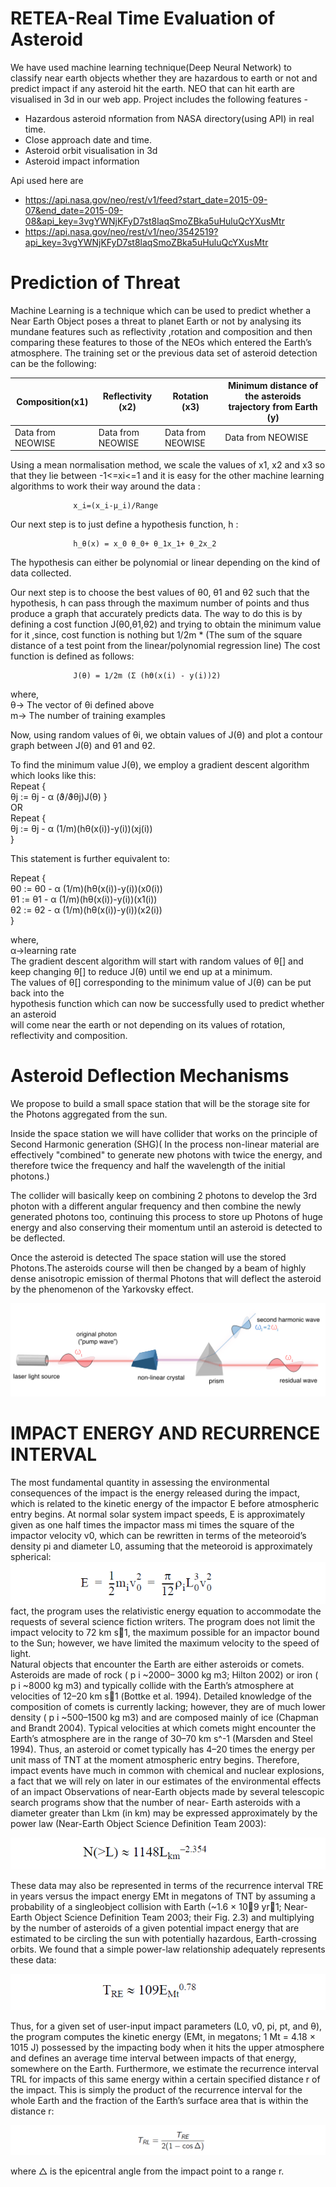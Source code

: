 # RETEA-Real Time Evaluation of Asteroid

We have used machine learning technique(Deep Neural Network) to classify near earth objects whether they are hazardous to earth or not and predict impact if any asteroid hit the earth.
NEO that can hit earth are visualised in 3d in our web app.
Project includes the following features - 
 - Hazardous asteroid nformation from NASA directory(using API) in real time.
 - Close approach date and time.
 - Asteroid orbit visualisation in 3d
 - Asteroid impact information

Api used here are 
- https://api.nasa.gov/neo/rest/v1/feed?start_date=2015-09-07&end_date=2015-09-08&api_key=3vgYWNjKFyD7st8laqSmoZBka5uHuluQcYXusMtr
- https://api.nasa.gov/neo/rest/v1/neo/3542519?api_key=3vgYWNjKFyD7st8laqSmoZBka5uHuluQcYXusMtr

# Prediction of Threat
Machine Learning is a technique which can be used to predict whether a Near Earth
Object poses a threat to planet Earth or not by analysing its mundane features such as
reflectivity ,rotation and composition and then comparing these features to those of the
NEOs which entered the Earth’s atmosphere.
The training set or the previous data set of asteroid detection can be the following: 






| Composition(x1)  | Reflectivity (x2)  | Rotation (x3)     | Minimum distance of the asteroids trajectory from Earth (y)|
| ---------------- | ------------------ |-------------------|------------------------------------------------------------|
| Data from NEOWISE| Data from NEOWISE  | Data from NEOWISE |    Data from NEOWISE                                       |


Using a mean normalisation method, we scale the values of x1, x2 and x3 so that they lie
between -1<=xi<=1 and it is easy for the other machine learning algorithms to work
their way around the data : 

                  x_i=(x_i-µ_i)/Range
Our next step is to just define a hypothesis function, h :

                  h_⁡θ(x) = x_0 θ_0+ θ_1x_1+ θ_2x_2
The hypothesis can either be polynomial or linear depending on the kind of data collected.

Our next step is to choose the best values of θ0, θ1 and θ2 such that the hypothesis, h
can pass through the maximum number of points and thus produce a graph that
accurately predicts data.
The way to do this is by defining a cost function J(θ0,θ1,θ2) and trying to obtain the
minimum value for it ,since, cost function is nothing but 1/2m * (The sum of the square
distance of a test point from the linear/polynomial regression line)
The cost function is defined as follows: 

                  J(θ) = 1/2m (Σ (hϴ(x(i) - y(i))2) 

where,<br/>
 θ→ The vector of θi defined above<br/>
 m→ The number of training examples
 
Now, using random values of θi, we obtain values of J(θ) and plot a contour graph
between J(θ) and θ1 and θ2.

To find the minimum value J(θ), we employ a
gradient descent algorithm which looks like this:<br/>
Repeat {<br/>
                 θj := θj - α (ϑ/ϑθj)J(θ)
}<br/>
OR<br/>
Repeat {<br/>
                 θj := θj - α (1/m)(hθ(x(i))-y(i))(xj(i))<br/>
}<br/>

This statement is further equivalent to:

Repeat {<br/>
                 θ0 := θ0 - α (1/m)(hθ(x(i))-y(i))(x0(i))<br/>
                 θ1 := θ1 - α (1/m)(hθ(x(i))-y(i))(x1(i))<br/>
                 θ2 := θ2 - α (1/m)(hθ(x(i))-y(i))(x2(i))<br/>
}<br/>

where,<br/>
α→learning rate<br/>
The gradient descent algorithm will start with random values of θ[] and keep changing
θ[] to reduce J(θ) until we end up at a minimum. <br/>
The values of θ[] corresponding to the minimum value of J(θ) can be put back into the<br/>
hypothesis function which can now be successfully used to predict whether an asteroid<br/>
will come near the earth or not depending on its values of rotation, reflectivity and
composition. <br/>

# Asteroid Deflection Mechanisms 
We propose to build a small space station that will be the storage site for the
Photons aggregated from the sun.

Inside the space station we will have collider that works on the principle of
Second Harmonic generation (SHG)( In the process non-linear material are
effectively "combined" to generate new photons with twice the energy, and
therefore twice the frequency and half the wavelength of the initial photons.)

The collider will basically keep on combining 2 photons to develop the 3rd
photon with a different angular frequency and then combine the newly
generated photons too, continuing this process to store up Photons of huge
energy and also conserving their momentum until an asteroid is detected to be
deflected.

Once the asteroid is detected The space station will use the stored Photons.The
asteroids course will then be changed by a beam of highly dense anisotropic
emission of thermal Photons that will deflect the asteroid by the phenomenon of
the Yarkovsky effect. <br/>

![example](harmonic.png)

# IMPACT ENERGY AND RECURRENCE INTERVAL
The most fundamental quantity in assessing the
environmental consequences of the impact is the energy
released during the impact, which is related to the kinetic
energy of the impactor E before atmospheric entry begins. At
normal solar system impact speeds, E is approximately given
as one half times the impactor mass mi times the square of the
impactor velocity v0, which can be rewritten in terms of the
meteoroid’s density pi and diameter L0, assuming that the
meteoroid is approximately spherical:</br>
![example1](/Equation/1.PNG)</br>
fact, the program uses the relativistic energy equation
to accommodate the requests of several science fiction
writers. The program does not limit the impact velocity to 72 km s􀀐1, the maximum possible for an impactor bound to the Sun; however, we have limited the maximum velocity to the speed of light.</br>
Natural objects that encounter the Earth are either
asteroids or comets. Asteroids are made of rock ( p i ~2000–
3000 kg m3; Hilton 2002) or iron ( p i ~8000 kg m3) and
typically collide with the Earth’s atmosphere at velocities of
12–20 km s􀀐1 (Bottke et al. 1994). Detailed knowledge of the
composition of comets is currently lacking; however, they are
of much lower density ( p i ~500–1500 kg m3) and are composed
mainly of ice (Chapman and Brandt 2004). Typical velocities
at which comets might encounter the Earth’s atmosphere are in
the range of 30–70 km s^-1 (Marsden and Steel 1994). Thus, an
asteroid or comet typically has 4–20 times the energy per unit
mass of TNT at the moment atmospheric entry begins.
Therefore, impact events have much in common with chemical
and nuclear explosions, a fact that we will rely on later in our
estimates of the environmental effects of an impact
Observations of near-Earth objects made by several
telescopic search programs show that the number of near-
Earth asteroids with a diameter greater than Lkm (in km) may
be expressed approximately by the power law (Near-Earth
Object Science Definition Team 2003):</br>

![example2](/Equation/2.PNG)</br>

These data may also be represented in terms of the
recurrence interval TRE in years versus the impact energy EMt
in megatons of TNT by assuming a probability of a singleobject
collision with Earth (~1.6 × 10􀀐9 yr􀀐1; Near-Earth Object Science Definition Team 2003; their Fig. 2.3) and multiplying
by the number of asteroids of a given potential impact energy
that are estimated to be circling the sun with potentially
hazardous, Earth-crossing orbits. We found that a simple
power-law relationship adequately represents these data:</br>

![example2](/Equation/3.PNG)</br>

Thus, for a given set of user-input impact parameters (L0,
v0, pi, pt, and θ), the program computes the kinetic energy
(EMt, in megatons; 1 Mt = 4.18 × 1015 J) possessed by the
impacting body when it hits the upper atmosphere and defines
an average time interval between impacts of that energy,
somewhere on the Earth. Furthermore, we estimate the
recurrence interval TRL for impacts of this same energy within
a certain specified distance r of the impact. This is simply the
product of the recurrence interval for the whole Earth and the
fraction of the Earth’s surface area that is within the distance r:</br>

![example2](/Equation/4.PNG)</br>

where △ is the epicentral angle from the impact point to a
range r.</br>
